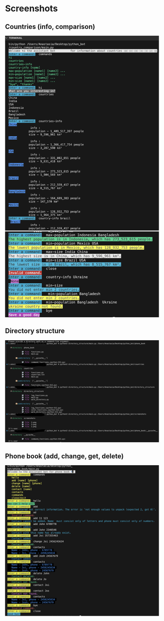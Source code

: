 # Screenshots

## Countries (info, comparison)
![screenshot](./screenshots/1.1.png)
![screenshot](./screenshots/1.2.png)

## Directory structure
![screenshot](./screenshots/2.png)

## Phone book (add, change, get, delete)
![screenshot](./screenshots/3.png)